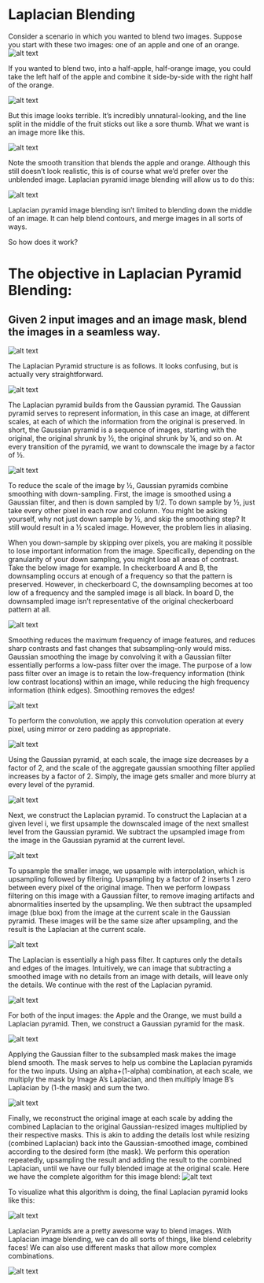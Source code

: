 # Laplacian Blending

Consider a scenario in which you wanted to blend two images. Suppose you start with these two images: one of an apple and one of an orange.
![alt text](https://github.com/mzhao98/laplacian_blend/blob/master/images/lap1.png)

If you wanted to blend two, into a half-apple, half-orange image, you could take the left half of the apple and combine it side-by-side with the right half of the orange.

![alt text](https://github.com/mzhao98/laplacian_blend/blob/master/images/lap2.png)

But this image looks terrible. It’s incredibly unnatural-looking, and the line split in the middle of the fruit sticks out like a sore thumb. What we want is an image more like this.

![alt text](https://github.com/mzhao98/laplacian_blend/blob/master/images/lap3.png)

Note the smooth transition that blends the apple and orange. Although this still doesn’t look realistic, this is of course what we’d prefer over the unblended image. Laplacian pyramid image blending will allow us to do this:

![alt text](https://github.com/mzhao98/laplacian_blend/blob/master/images/lap4.png)

Laplacian pyramid image blending isn’t limited to blending down the middle of an image. It can help blend contours, and merge images in all sorts of ways.

So how does it work?
# The objective in Laplacian Pyramid Blending:
## Given 2 input images and an image mask, blend the images in a seamless way.

![alt text](https://github.com/mzhao98/laplacian_blend/blob/master/images/lap5.png)

The Laplacian Pyramid structure is as follows. It looks confusing, but is actually very straightforward.

![alt text](https://github.com/mzhao98/laplacian_blend/blob/master/images/lap6.png)

The Laplacian pyramid builds from the Gaussian pyramid. The Gaussian pyramid serves to represent information, in this case an image, at different scales, at each of which the information from the original is preserved. In short, the Gaussian pyramid is a sequence of images, starting with the original, the original shrunk by ½, the original shrunk by ¼, and so on. At every transition of the pyramid, we want to downscale the image by a factor of ½.

![alt text](https://github.com/mzhao98/laplacian_blend/blob/master/images/lap7.png)

To reduce the scale of the image by ½, Gaussian pyramids combine smoothing with down-sampling. First, the image is smoothed using a Gaussian filter, and then is down sampled by 1/2. To down sample by ½, just take every other pixel in each row and column.
You might be asking yourself, why not just down sample by ½, and skip the smoothing step? It still would result in a ½ scaled image. However, the problem lies in aliasing.

When you down-sample by skipping over pixels, you are making it possible to lose important information from the image. Specifically, depending on the granularity of your down sampling, you might lose all areas of contrast. Take the below image for example. In checkerboard A and B, the downsampling occurs at enough of a frequency so that the pattern is preserved. However, in checkerboard C, the downsampling becomes at too low of a frequency and the sampled image is all black. In board D, the downsampled image isn’t representative of the original checkerboard pattern at all.

![alt text](https://github.com/mzhao98/laplacian_blend/blob/master/images/lap8.png)

Smoothing reduces the maximum frequency of image features, and reduces sharp contrasts and fast changes that subsampling-only would miss. Gaussian smoothing the image by convolving it with a Gaussian filter essentially performs a low-pass filter over the image. The purpose of a low pass filter over an image is to retain the low-frequency information (think low contrast locations) within an image, while reducing the high frequency information (think edges). Smoothing removes the edges!

![alt text](https://github.com/mzhao98/laplacian_blend/blob/master/images/lap9.png)

To perform the convolution, we apply this convolution operation at every pixel, using mirror or zero padding as appropriate.

![alt text](https://github.com/mzhao98/laplacian_blend/blob/master/images/lap10.png)

Using the Gaussian pyramid, at each scale, the image size decreases by a factor of 2, and the scale of the aggregate gaussian smoothing filter applied increases by a factor of 2. Simply, the image gets smaller and more blurry at every level of the pyramid.

![alt text](https://github.com/mzhao98/laplacian_blend/blob/master/images/lap11.png)

Next, we construct the Laplacian pyramid. To construct the Laplacian at a given level i, we first upsample the downscaled image of the next smallest level from the Gaussian pyramid. We subtract the upsampled image from the image in the Gaussian pyramid at the current level.

![alt text](https://github.com/mzhao98/laplacian_blend/blob/master/images/lap12.png)

To upsample the smaller image, we upsample with interpolation, which is upsampling followed by filtering. Upsampling by a factor of 2 inserts 1 zero between every pixel of the original image. Then we perform lowpass filtering on this image with a Gaussian filter, to remove imaging artifacts and abnormalities inserted by the upsampling. We then subtract the upsampled image (blue box) from the image at the current scale in the Gaussian pyramid. These images will be the same size after upsampling, and the result is the Laplacian at the current scale.

![alt text](https://github.com/mzhao98/laplacian_blend/blob/master/images/lap13.png)

The Laplacian is essentially a high pass filter. It captures only the details and edges of the images. Intuitively, we can image that subtracting a smoothed image with no details from an image with details, will leave only the details.
We continue with the rest of the Laplacian pyramid.

![alt text](https://github.com/mzhao98/laplacian_blend/blob/master/images/lap14.png)


For both of the input images: the Apple and the Orange, we must build a Laplacian pyramid. Then, we construct a Gaussian pyramid for the mask.

![alt text](https://github.com/mzhao98/laplacian_blend/blob/master/images/lap15.png)


Applying the Gaussian filter to the subsampled mask makes the image blend smooth. The mask serves to help us combine the Laplacian pyramids for the two inputs. Using an alpha+(1-alpha) combination, at each scale, we multiply the mask by Image A’s Laplacian, and then multiply Image B’s Laplacian by (1-the mask) and sum the two.

![alt text](https://github.com/mzhao98/laplacian_blend/blob/master/images/lap16.png)

Finally, we reconstruct the original image at each scale by adding the combined Laplacian to the original Gaussian-resized images multiplied by their respective masks. This is akin to adding the details lost while resizing (combined Laplacian) back into the Gaussian-smoothed image, combined according to the desired form (the mask). We perform this operation repeatedly, upsampling the result and adding the result to the combined Laplacian, until we have our fully blended image at the original scale.
Here we have the complete algorithm for this image blend:
![alt text](https://github.com/mzhao98/laplacian_blend/blob/master/images/lap17.png)

To visualize what this algorithm is doing, the final Laplacian pyramid looks like this:

![alt text](https://github.com/mzhao98/laplacian_blend/blob/master/images/lap18.png)

Laplacian Pyramids are a pretty awesome way to blend images. With Laplacian image blending, we can do all sorts of things, like blend celebrity faces! We can also use different masks that allow more complex combinations.

![alt text](https://github.com/mzhao98/laplacian_blend/blob/master/images/lap19.png)

